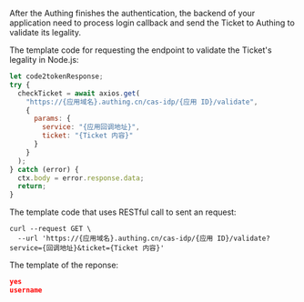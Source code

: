 <IntegrationDetailCard title="Validate the Legality of the Ticket">

After the Authing finishes the authentication, the backend of your application need to process login callback and send the Ticket to Authing to validate its legality.

<ApiMethodSpec method="post" host="https://<APP_DOMAIN_NAME>.authing.cn" path="/cas-idp/{APP_ID}/validate" summary="The Endpoint for Validating the Ticket." description="You need to send the Ticket to this endpoint to validate its legality.">
<template slot="formDataParams">
<ApiMethodParam name="ticket" type="string" required description="The returned Ticket that Authing has authenticated successfully."/>
<ApiMethodParam name="client_secret" type="string" required description="The callback address of the application."/>
</template>
<template httpCode="200" slot="response">

The Ticket is legal and validation succeeds.

`<LF>` is the newline `\n`and the username will be the username of the user.

```
yes<LF>
username<LF>
```

The Ticket is illegal and the validation is failed.

```
no<LF>
<LF>
```

</template>
</ApiMethodSpec>

The template code for requesting the endpoint to validate the Ticket's legality in Node.js:

```javascript
let code2tokenResponse;
try {
  checkTicket = await axios.get(
    "https://{应用域名}.authing.cn/cas-idp/{应用 ID}/validate",
    {
      params: {
        service: "{应用回调地址}",
        ticket: "{Ticket 内容}"
      }
    }
  );
} catch (error) {
  ctx.body = error.response.data;
  return;
}
```

The template code that uses RESTful call to sent an request:

```shell
curl --request GET \
  --url 'https://{应用域名}.authing.cn/cas-idp/{应用 ID}/validate?service={回调地址}&ticket={Ticket 内容}'
```

The template of the reponse:

```json
yes
username

```

</IntegrationDetailCard>
